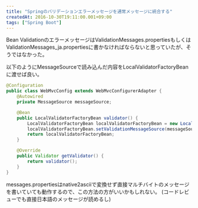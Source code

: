 ```yaml
---
title: "Springのバリデーションエラーメッセージを通常メッセージに統合する"
createdAt: 2016-10-30T19:11:00.001+09:00
tags: ["Spring Boot"]
---
```

Bean ValidationのエラーメッセージはValidationMessages.propertiesもしくはValidationMessages_ja.propertiesに書かなければならないと思っていたが、そうではなかった。

以下のようにMessageSourceで読み込んだ内容をLocalValidatorFactoryBeanに渡せば良い。

```java
@Configuration
public class WebMvcConfig extends WebMvcConfigurerAdapter {
    @Autowired
    private MessageSource messageSource;

    @Bean
    public LocalValidatorFactoryBean validator() {
        LocalValidatorFactoryBean localValidatorFactoryBean = new LocalValidatorFactoryBean();
        localValidatorFactoryBean.setValidationMessageSource(messageSource);
        return localValidatorFactoryBean;
    }

    @Override
    public Validator getValidator() {
        return validator();
    }
}
```

messages.propertiesはnative2asciiで変換せず直接マルチバイトのメッセージを書いていても動作するので、この方法の方がいいかもしれない。
(コードレビューでも直接日本語のメッセージが読めるし)
